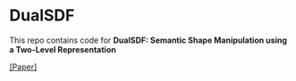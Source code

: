 # DualSDF

This repo contains code for **DualSDF: Semantic Shape Manipulation using a Two-Level Representation**

[[Paper]](https://arxiv.org/pdf/2004.02869.pdf)
